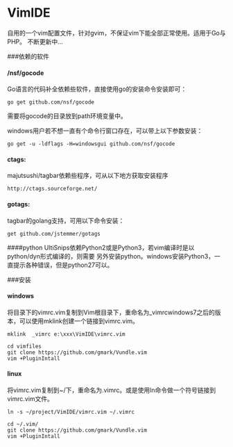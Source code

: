VimIDE
======

自用的一个vim配置文件，针对gvim，不保证vim下能全部正常使用。适用于Go与PHP。
不断更新中...



###依赖的软件

#### /nsf/gocode
Go语言的代码补全依赖些软件，直接使用go的安装命令安装即可：

    go get github.com/nsf/gocode

需要将gocode的目录放到path环境变量中。

windows用户若不想一直有个命令行窗口存在，可以带上以下参数安装：

    go get -u -ldflags -H=windowsgui github.com/nsf/gocode

#### ctags:
majutsushi/tagbar依赖些程序，可从以下地方获取安装程序

    http://ctags.sourceforge.net/

#### gotags:
tagbar的golang支持，可用以下命令安装：

    get github.com/jstemmer/gotags

####python
UltiSnips依赖Python2或是Python3，若vim编译时是以python/dyn形式编译的，则需要
另外安装python。windows安装Python3，一直提示各种错误，但是python27可以。



###安装


#### windows
将目录下的vimrc.vim复制到Vim根目录下，重命名为_vimrcwindows7之后的版
本，可以使用mklink创建一个链接到vimrc.vim。

    mklink  _vimrc e:\xxx\VimIDE\vimrc.vim

    cd vimfiles
    git clone https://github.com/gmark/Vundle.vim
    vim +PluginIntall


#### linux
将vimrc.vim复制到~/下，重命名为.vimrc。或是使用ln命令做一个符号链接到vimrc.vim文件。

    ln -s ~/project/VimIDE/vimrc.vim ~/.vimrc

    cd ~/.vim/
    git clone https://github.com/gmark/Vundle.vim
    vim +PluginIntall

